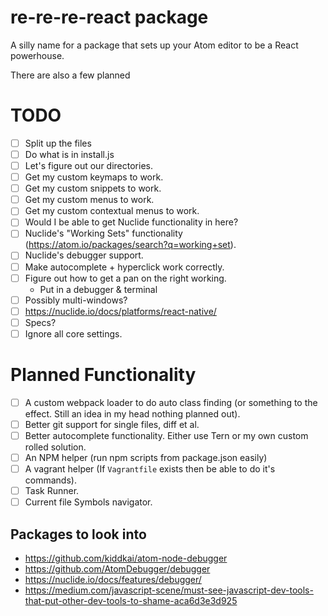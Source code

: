# re-re-re-react package

A silly name for a package that sets up your Atom editor to be a React powerhouse.

There are also a few planned

# TODO
- [ ] Split up the files
- [ ] Do what is in install.js
- [ ] Let's figure out our directories.
- [ ] Get my custom keymaps to work.
- [ ] Get my custom snippets to work.
- [ ] Get my custom menus to work.
- [ ] Get my custom contextual menus to work.
- [ ] Would I be able to get Nuclide functionality in here?
- [ ] Nuclide's "Working Sets" functionality (https://atom.io/packages/search?q=working+set).
- [ ] Nuclide's debugger support.
- [ ] Make autocomplete + hyperclick work correctly.
- [ ] Figure out how to get a pan on the right working.
	- Put in a debugger & terminal
- [ ] Possibly multi-windows?
- [ ] https://nuclide.io/docs/platforms/react-native/
- [ ] Specs?
- [ ] Ignore all core settings.

# Planned Functionality
- [ ] A custom webpack loader to do auto class finding (or something to the effect. Still an idea in my head nothing planned out).
- [ ] Better git support for single files, diff et al.
- [ ] Better autocomplete functionality. Either use Tern or my own custom rolled solution.
- [ ] An NPM helper (run npm scripts from package.json easily)
- [ ] A vagrant helper (If `Vagrantfile` exists then be able to do it's commands).
- [ ] Task Runner.
- [ ] Current file Symbols navigator.

## Packages to look into
* https://github.com/kiddkai/atom-node-debugger
* https://github.com/AtomDebugger/debugger
* https://nuclide.io/docs/features/debugger/
* https://medium.com/javascript-scene/must-see-javascript-dev-tools-that-put-other-dev-tools-to-shame-aca6d3e3d925